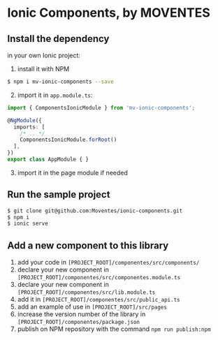 # Ionic Components, by MOVENTES


## Install the dependency

in your own Ionic project:

1. install it with NPM
```bash
$ npm i mv-ionic-components --save
```

2. import it in `app.module.ts`:

```ts
import { ComponentsIonicModule } from 'mv-ionic-components';

@NgModule({
  imports: [
    /* .. */
    ComponentsIonicModule.forRoot()
  ],
})
export class AppModule { }
```

3. import it in the page module if needed


## Run the sample project

```bash
$ git clone git@github.com:Moventes/ionic-components.git
$ npm i
$ ionic serve
```

## Add a new component to this library

1. add your code in `[PROJECT_ROOT]/componentes/src/components/`
2. declare your new component in `[PROJECT_ROOT]/componentes/src/componentes.module.ts`
3. declare your new component in `[PROJECT_ROOT]/componentes/src/lib.module.ts`
4. add it in `[PROJECT_ROOT]/componentes/src/public_api.ts`
5. add an example of use in `[PROJECT_ROOT]/src/pages`
6. increase the version number of the library in `[PROJECT_ROOT]/componentes/package.json`
7. publish on NPM repository with the command `npm run publish:npm`
